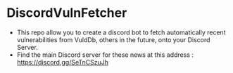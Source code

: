 # DiscordVulnFetcher

- This repo allow you to create a discord bot to fetch automatically recent vulnerabilities from VuldDb, others in the future, onto your Discord Server.
- Find the main Discord server for these news at this address : https://discord.gg/SeTnCSzuJh
